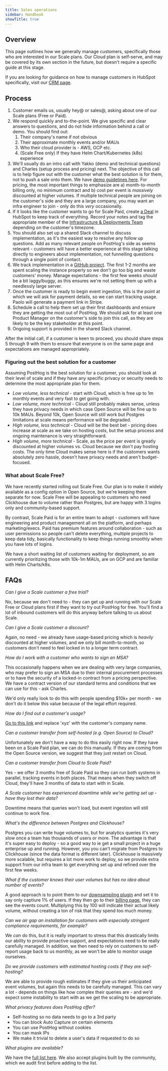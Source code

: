 ```yaml
---
title: Sales operations
sidebar: Handbook
showTitle: true
---
```


## Overview

This page outlines how we generally manage customers, specifically those who are interested in our Scale plans. Our Cloud plan is self-serve, and may be covered by its own section in the future, but doesn't require a specific guide at this stage.

If you are looking for guidance on how to manage customers in HubSpot specifically, visit our [CRM page](/handbook/growth/sales/).

## Process

1. Customer emails us, usually hey@ or sales@, asking about one of our Scale plans (Free or Paid). 
2. We respond quickly and to-the-point. We give specific and clear answers to questions, and do not hide information behind a call or demo. You should find out:
    1. Their company's name if not obvious
    2. Their approximate monthly events and/or MAUs
    3. Who their cloud provider is - AWS, GCP etc.
    4. (Scale Free only) If they have Helm Chart/Kubernetes (k8s) experience
3. We'll usually do an intro call with Yakko (demo and technical questions) and Charles (setup process and pricing) next. The objective of this call is to help figure out with the customer what the best solution is for them, not to push a sale onto them. We have [demo guidelines here](/handbook/growth/sales/demos). For pricing, the most important things to emphasize are a) month-to-month billing only, no minimum contract and b) cost per event is _massively_ discounted at higher volumes. If multiple technical people are joining on the customer's side and they are a large company, you may want an infra engineer to join - only do this _very_ occasionally. 
4. If it looks like the customer wants to go for Scale Paid, create [a Deal](/handbook/growth/sales/crm) in HubSpot to keep track of everything. Record your notes and tag the appropriate member of the [Infrastructure & Deployments Team](/handbook/people/team-structure/infrastructure) depending on the customer's timezone. 
5. You should also set up a shared Slack channel to discuss implementation, as it's the easiest way to resolve any follow up questions. Add as many relevant people on PostHog's side as seems relevant - customers will have a better experience at this stage talking directly to engineers about implementation, not funnelling questions through a single point of contact. 
6. We track implementation in a [GitHub project](https://github.com/orgs/PostHog/projects/10). The first 1-2 months are spent scaling the instance properly so we don't go too big and waste customers' money. Manage expectations - the first few weeks _should_ be a bit laggy/buggy, as this ensures we're not setting them up with a needlessly large server. 
7. Once the customer is ready to begin event ingestion, this is the point at which we will ask for payment details, so we can start tracking usage. Paolo will generate a payment link in Stripe. 
8. Schedule a call to help them set up their first dashboards and ensure they are getting the most out of PostHog. We should ask for at least one Product Manager on the customer's side to join this call, as they are likely to be the key stakeholder at this point.
9. Ongoing support is provided in the shared Slack channel. 

After the initial call, if a customer is keen to proceed, you should share steps 5 through 9 with them to ensure that everyone is on the same page and expectations are managed appropriately. 

### Figuring out the best solution for a customer

Assuming PostHog is the best solution for a customer, you should look at their level of scale and if they have any specific privacy or security needs to determine the most appropriate plan for them.  

- _Low volume, less technical_ - start with Cloud, which is free up to 1m monthly events and very fast to get going with. 
- _Low volume, more technical_ - Cloud still probably makes sense, unless they have privacy needs in which case Open Source will be fine up to 10k MAUs. Beyond 10k, Open Source will still work but Postgres limitations at scale means performance will be degraded. 
- _High volume, less technical_ - Cloud will be the best bet - pricing does increase at scale as we take on hosting costs, but the setup process and ongoing maintenance is very straightforward. 
- _High volume, more technical_ - Scale, as the price per event is greatly discounted at higher volumes vs. Cloud because we don't pay hosting costs. The only time Cloud makes sense here is if the customers wants absolutely zero hassle, doesn't have privacy needs and aren't budget-focused.

### What about Scale Free?

We have recently started rolling out Scale Free. Our plan is to make it widely available as a config option in Open Source, but we're keeping them separate for now. Scale Free will be appealing to customers who need Clickhouse due to volume rather than Postgres, but are happy with 3 logins only and community-based support. 

By contrast, Scale Paid is for an entire team to adopt - customers will have engineering and product management all on the platform, and perhaps marketing/execs. Paid has premium features around collaboration - such as user permissions so people can't delete everything, multiple projects to keep data tidy, basically functionality to keep things running smoothly when you have lots of logins.


We have a short waiting list of customers waiting for deployment, so are currently prioritizing those with 10k-1m MAUs, are on GCP and are familiar with Helm Charts/k8s. 

## FAQs

_Can I give a Scale customer a free trial?_

No, because we don't need to - they can get up and running with our Scale Free or Cloud plans first if they want to try out PostHog for free. You'll find a lot of inbound customers will do this anyway before talking to us about Scale. 

_Can I give a Scale customer a discount?_

Again, no need - we already have usage-based pricing which is _heavily_ discounted at higher volumes, and we only bill month-to-month, so customers don't need to feel locked in to a longer term contract. 

_How do I work with a customer who wants to sign an MSA?_

This occasionally happens when we are dealing with very large companies, who may prefer to sign an MSA due to their internal procurement processes or to have the security of a locked-in contract from a pricing perspective. We have a contract version of our standard terms and conditions that we can use for this - ask Charles. 

We'd only really look to do this with people spending $10k+ per month - we don't do it below this value because of the legal effort required.

_How do I find out a customer's usage?_

[Go to this link](https://app.posthog.com/events?properties=%5B%7B%22key%22%3A%22users_who_logged_in__0__email%22%2C%22value%22%3A%22xyz%22%2C%22operator%22%3A%22icontains%22%2C%22type%22%3A%22event%22%7D%5D) and replace 'xyz' with the customer's company name. 

_Can a customer transfer from self-hosted (e.g. Open Source) to Cloud?_

Unfortunately we don't have a way to do this easily right now. If they have been on a Scale Paid plan, we can do this manually. If they are coming from the Open Source version, we suggest that they just restart on Cloud. 

_Can a customer transfer from Cloud to Scale Paid?_

Yes - we offer 3 months free of Scale Paid so they can run both systems in parallel, tracking events in both places. That means when they switch off Cloud, they'll have 3 months of data to start with in Scale.

_A Scale customer has experienced downtime while we're getting set up - have they lost their data?_

Downtime means that queries won't load, but event ingestion will still continue to work fine. 

_What's the difference between Postgres and Clickhouse?_

Postgres you can write huge volumes to, but for analytics queries it's very slow once a team has thousands of users or more. The advantage is that it's super easy to deploy - so a good way to ie get a small project in a huge enterprise up and running. However, you you can't migrate from Postgres to Clickhouse (since the data format is different later). Clickhouse is massively more scalable, but requires a lot more work to deploy, so we provide extra support from our infra team to get everything set up and refined over the first few weeks. 

_What if the customer knows their user volumes but has no idea about number of events?_

A good approach is to point them to our [downsampling plugin](https://posthog.com/plugins/downsampling) and set it to say only captiure 1% of users. If they then go to their [billing page](https://app.posthog.com/organization/billing), they can see the events count. Multiplying this by 100 will indicate their actual likely volume, without creating a ton of risk that they spend too much money.

_Can we air gap an installation for customers with especially stringent compliance requirements, for example?_

We _can_ do this, but it is really important to stress that this drastically limits our ability to provide proactive support, and expectations need to be really carefully managed. In addition, we then need to rely on customers to self-report usage back to us monthly, as we won't be able to monitor usage ourselves. 

_Do we provide customers with estimated hosting costs if they are self-hosting?_

We are able to provide rough estimates if they give us their anticipated event volumes, but again this needs to be carefully managed. This can vary a lot - depends on things like how complex their queries are - and we'd expect some instability to start with as we get the scaling to be appropriate.

_What privacy features does PostHog offer?_

- Self-hosting so no data needs to go to a 3rd party
- You can block Auto Capture on certain elements
- You can use PostHog without cookies
- You can mask IPs
- We make it trivial to delete a user's data if requested to do so

_What plugins are available?_

We have the [full list here](https://posthog.com/plugins/). We also accept plugins built by the community, which we audit first before adding to the list. 

